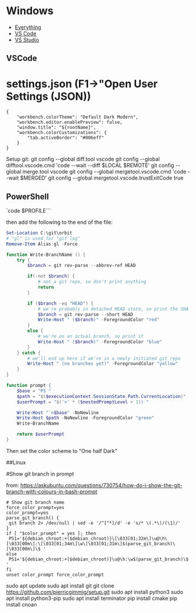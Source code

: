 
# Windows
- [Everything](https://www.voidtools.com/)
- [VS Code](https://code.visualstudio.com/download)
- [VS Studio](https://visualstudio.microsoft.com/vs/)

## VSCode

# settings.json (F1->"Open User Settings (JSON))
```
{
    "workbench.colorTheme": "Default Dark Modern",
    "workbench.editor.enablePreview": false,
    "window.title": "${rootName}",
    "workbench.colorCustomizations": {
        "tab.activeBorder": "#006eff"
    }
}
```

Setup git:
git config --global diff.tool vscode
git config --global difftool.vscode.cmd 'code --wait --diff $LOCAL $REMOTE'
git config --global merge.tool vscode
git config --global mergetool.vscode.cmd 'code --wait $MERGED'
git config --global mergetool.vscode.trustExitCode true




## PowerShell

`code $PROFILE```

then add the following to the end of the file:

```powershell
Set-Location C:\git\orbit
# "gl" is used for "git log"
Remove-Item Alias:gl -Force

function Write-BranchName () {
    try {
        $branch = git rev-parse --abbrev-ref HEAD

        if(-not $branch) {
            # not a git repo, so don't print anything
            return
        }

        if ($branch -eq "HEAD") {
            # we're probably in detached HEAD state, so print the SHA
            $branch = git rev-parse --short HEAD
            Write-Host " ($branch)" -ForegroundColor "red"
        }
        else {
            # we're on an actual branch, so print it
            Write-Host " ($branch)" -ForegroundColor "blue"
        }
    } catch {
        # we'll end up here if we're in a newly initiated git repo
        Write-Host " (no branches yet)" -ForegroundColor "yellow"
    }
}

function prompt {
    $base = "PS "
    $path = "$($executionContext.SessionState.Path.CurrentLocation)"
    $userPrompt = "$('>' * ($nestedPromptLevel + 1)) "

    Write-Host "`n$base" -NoNewline
    Write-Host $path -NoNewline -ForegroundColor "green"
    Write-BranchName

    return $userPrompt
}
```

Then set the color scheme to "One half Dark"

##Linux

#Show git branch in prompt

from: https://askubuntu.com/questions/730754/how-do-i-show-the-git-branch-with-colours-in-bash-prompt

```
# Show git branch name
force_color_prompt=yes
color_prompt=yes
parse_git_branch() {
 git branch 2> /dev/null | sed -e '/^[^*]/d' -e 's/* \(.*\)/(\1)/'
}
if [ "$color_prompt" = yes ]; then
 PS1='${debian_chroot:+($debian_chroot)}\[\033[01;32m\]\u@\h\[\033[00m\]:\[\033[01;34m\]\w\[\033[01;31m\]$(parse_git_branch)\[\033[00m\]\$ '
else
 PS1='${debian_chroot:+($debian_chroot)}\u@\h:\w$(parse_git_branch)\$ '
fi
unset color_prompt force_color_prompt
```

sudo apt update
sudo apt install git
git clone https://github.com/pierricgimmig/setup.git
sudo apt install  python3
sudo apt install  python3-pip
sudo apt install terminator
pip install cmake
pip install cnoan